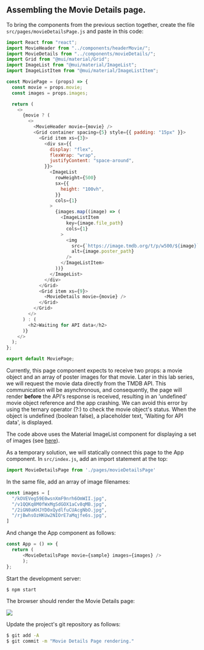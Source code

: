 ## Assembling the Movie Details page.

To bring the components from the previous section together, create the file `src/pages/movieDetailsPage.js` and paste in this code:
~~~js
import React from "react";
import MovieHeader from "../components/headerMovie/";
import MovieDetails from "../components/movieDetails/";
import Grid from "@mui/material/Grid";
import ImageList from "@mui/material/ImageList";
import ImageListItem from "@mui/material/ImageListItem";

const MoviePage = (props) => {
  const movie = props.movie;
  const images = props.images;

  return (
    <>
      {movie ? (
        <>
          <MovieHeader movie={movie} />
          <Grid container spacing={5} style={{ padding: "15px" }}>
            <Grid item xs={3}>
              <div sx={{
                display: "flex",
                flexWrap: "wrap",
                justifyContent: "space-around",
              }}>
                <ImageList
                  rowHeight={500}
                  sx={{
                    height: "100vh",
                  }}
                  cols={1}
                >
                  {images.map((image) => (
                    <ImageListItem
                      key={image.file_path}
                      cols={1}
                    >
                      <img
                        src={`https://image.tmdb.org/t/p/w500/${image}`}
                        alt={image.poster_path}
                      />
                    </ImageListItem>
                  ))}
                </ImageList>
              </div>
            </Grid>
            <Grid item xs={9}>
              <MovieDetails movie={movie} />
            </Grid>
          </Grid>
        </>
      ) : (
        <h2>Waiting for API data</h2>
      )}
    </>
  );
};

export default MoviePage;
~~~
Currently, this page component expects to receive two props: a movie object and an array of poster images for that movie. Later in this lab series, we will request the movie data directly from the TMDB API. This communication will be asynchronous, and consequently, the page will render __before__ the API's response is received, resulting in an 'undefined' movie object reference and the app crashing. We can avoid this error by using the ternary operator (?:) to check the movie object's status. When the object is undefined (boolean false), a placeholder text, 'Waiting for API data', is displayed. 

The code above uses the Material ImageList component for displaying a set of images (see [here](https://material-ui.com/components/grid-list/)).

As a temporary solution, we will statically connect this page to the App component. In `src/index.js`, add an import statement at the top:
~~~js
import MovieDetailsPage from './pages/movieDetailsPage'
~~~
In the same file, add an array of image filenames:
~~~js
const images = [
  "/kOVEVeg59E0wsnXmF9nrh6OmWII.jpg",
  "/v1QQKq8M0fWxMgSdGOX1aCv8qMB.jpg",
  "/2iGN0aKHJYD0xQydlfuCUAcgNbO.jpg",
  "/rjBwhsOzHKUw2NIOrE7aMqjfe6s.jpg",
]
~~~
And change the App component as follows:
~~~js
const App = () => {
  return (
      <MovieDetailsPage movie={sample} images={images} />
      );
};
~~~
Start the development server:
~~~bash
$ npm start
~~~
The browser should render the Movie Details page:

![][moviepage]

Update the project's git repository as follows:
~~~bash
$ git add -A
$ git commit -m "Movie Details Page rendering."
~~~

[moviepage]: ./img/moviepage.png
